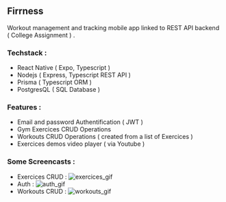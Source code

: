 ## Firrness

Workout management and tracking mobile app linked to REST API backend ( College Assignment ) .

### Techstack :

- React Native ( Expo, Typescript )
- Nodejs ( Express, Typescript REST API )
- Prisma ( Typescript ORM )
- PostgresQL ( SQL Database )

### Features :

- Email and password Authentification ( JWT )
- Gym Exercices CRUD Operations
- Workouts CRUD Operations ( created from a list of Exercices )
- Exercices demos video player ( via Youtube )

### Some Screencasts :

- Exercices CRUD :
  ![exercices_gif](https://media.giphy.com/media/KoPBllgfHmSP99trzg/giphy.gif)
- Auth :
  ![auth_gif](https://media.giphy.com/media/j8s4J4DBa5xaf28ZSd/giphy.gif)
- Workouts CRUD :
  ![workouts_gif](https://media.giphy.com/media/KVJeRQ9f7YaIkQOtJw/giphy.gif)
